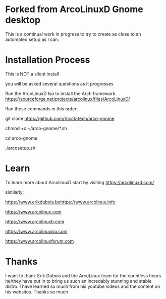 # Forked from ArcoLinuxD Gnome desktop

This is a continual work in progress to try to create as close to an automated setup as I can.

# Installation Process


This is NOT a silent install

you will be asked several questions as it progresses



Run the ArcoLinuxD Iso to install the Arch framework.
https://sourceforge.net/projects/arcolinux/files/ArcoLinuxD/

Run these commands in this order:


git clone https://github.com/Vicck-tech/arco-gnome

chmod +x ~/arco-gnome/*.sh 

cd arco-gnome

./arcosetup.sh

# Learn

To learn more about ArcolinuxD start by visiting https://arcolinuxd.com/

similarly:

https://www.erikdubois.be<de>https://www.arcolinux.info
  
https://www.arcolinux.com

https://www.arcolinuxb.com

https://www.arcolinuxiso.com

https://www.arcolinuxforum.com

# Thanks

I want to thank Erik Dubois and the ArcoLinux team for the countless hours he/they have put in to bring us such an incredably stunning and stable distro. I have learned so much from his youtube videos and the content on his websites. Thanks so much
